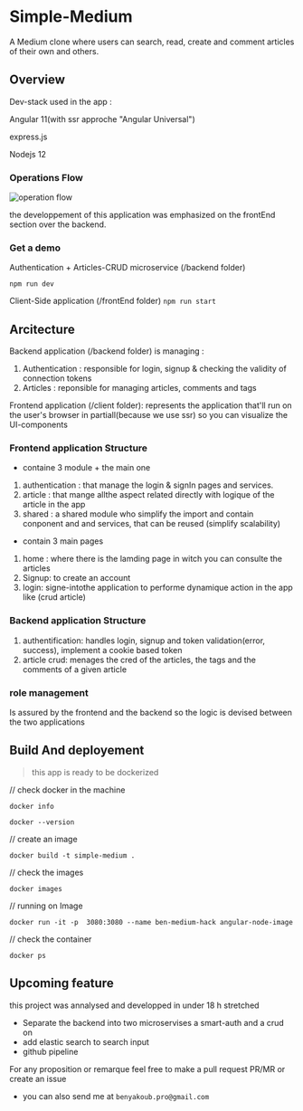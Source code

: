 
# Simple-Medium

A Medium clone where users can search, read, create and comment articles of their own and others.

## Overview

Dev-stack used in the app :

Angular 11(with ssr approche "Angular Universal")

express.js

Nodejs 12

### Operations Flow

![operation flow](https://user-images.githubusercontent.com/17787436/116862775-8ae4da80-ac05-11eb-9c38-3a255bd80e9e.png "operation flow")

the developpement of this application was emphasized on the frontEnd section over the backend.

### Get a demo

Authentication + Articles-CRUD microservice (/backend folder)

`npm run dev`

Client-Side application (/frontEnd folder)
`npm run start`


## Arcitecture

Backend application (/backend folder) is managing :

1. Authentication : responsible for login, signup & checking the validity of connection tokens
2. Articles : reponsible for managing articles, comments and tags

Frontend application (/client folder): represents the application that'll run on the user's browser in partiall(because we use ssr) so you can visualize the UI-components

### Frontend application Structure

- containe 3 module + the main one

1. authentication : that manage the login & signIn pages and services.
2. article : that mange allthe aspect related directly with logique of the article in the app
3. shared : a shared module who simplify the import and contain conponent and and services, that can be reused (simplify scalability)

- contain 3 main pages

1. home : where there is the lamding page in witch you can consulte the articles
2. Signup: to create an account
3. login: signe-intothe application to performe dynamique action in the app like (crud article) 

### Backend application Structure

1. authentification: handles login, signup and token validation(error, success), implement a cookie based token
2. article crud: menages the cred of the articles, the tags and the comments of a given article

### role management

Is assured by the frontend and the backend so the logic is devised between the two applications

## Build And deployement

> this app is ready to be dockerized

// check docker in the machine

`docker info`

`docker --version`

// create an image

`docker build -t simple-medium .`

// check the images

`docker images`

// running on Image

`docker run -it -p  3080:3080 --name ben-medium-hack angular-node-image`

// check the container

`docker ps`

## Upcoming feature

this project was annalysed and developped in under 18 h stretched

- Separate the backend into two microservises a smart-auth and a crud on
- add elastic search to search input
- github pipeline

For any proposition or remarque feel free to make a pull request PR/MR or create an issue

- you can also send me at `benyakoub.pro@gmail.com`
